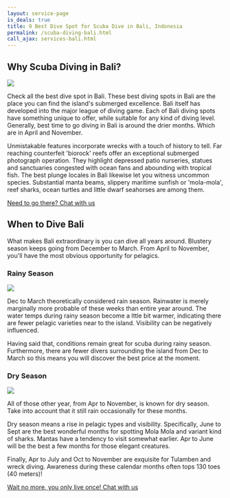```yaml
---
layout: service-page
is_deals: true
title: 9 Best Dive Spot for Scuba Dive in Bali, Indonesia
permalink: /scuba-diving-bali.html
call_ajax: services-bali.html
---
```


## Why Scuba Diving in Bali?

<img class="img-responsive" src="{{site.url}}/images/spots/diving-in-bali.jpg" />

Check all the best dive spot in Bali. These best diving spots in Bali are the place you can find the island's submerged excellence. Bali itself has developed into the major league of diving game. Each of Bali diving spots have something unique to offer, while suitable for any kind of diving level. Generally, best time to go diving in Bali is around the drier months. Which are in April and November. 

Unmistakable features incorporate wrecks with a touch of history to tell. Far reaching counterfeit 'biorock' reefs offer an exceptional submerged photograph operation. They highlight depressed patio nurseries, statues and sanctuaries congested with ocean fans and abounding with tropical fish. The best plunge locales in Bali likewise let you witness uncommon species. Substantial manta beams, slippery maritime sunfish or 'mola-mola', reef sharks, ocean turtles and little dwarf seahorses are among them.

<a href="https://web.whatsapp.com/send?phone=6281285774100&text=Hi,%20E-Nyelam" class="cta--in--page">Need to go there? Chat with us</a>

## When to Dive Bali

What makes Bali extraordinary is you can dive all years around. Blustery season keeps going from December to March. From April to November, you'll have the most obvious opportunity for pelagics.

### Rainy Season

<img class="img-responsive" src="https://www.intrepidtravel.com/sites/intrepid/files/styles/low-quality/public/elements/product/hero/TIKI_Indonesia_Rice-terrace-walk_traveller_584283820.jpg" />

Dec to March theoretically considered rain season. Rainwater is merely marginally more probable of these weeks than entire year around. The water temps during rainy season become a lttle bit warmer, indicating there are fewer pelagic varieties near to the island. Visibility can be negatively influenced.

Having said that, conditions remain great for scuba during rainy season. Furthermore, there are fewer divers surrounding the island from Dec to March so this means you will discover the best price at the moment.

### Dry Season

<img class="img-responsive" src="https://seasonsyear.com/sites/default/files/images/asia/Indonesia-summer-1.jpg" />

All of those other year, from Apr to November, is known for dry season. Take into account that it still rain occasionally for these months.

Dry season means a rise in pelagic types and visibility. Specifically, June to Sept are the best wonderful months for spotting Mola Mola and variant kind of sharks. Mantas have a tendency to visit somewhat earlier. Apr to June will be the best a few months for those elegant creatures.

Finally, Apr to July and Oct to November are exquisite for Tulamben and wreck diving. Awareness during these calendar months often tops 130 toes (40 meters)!

<a href="https://web.whatsapp.com/send?phone=6281285774100&text=Hi,%20E-Nyelam" class="cta--in--page">Wait no more, you only live once! Chat with us</a>
